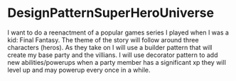 # DesignPatternSuperHeroUniverse

I want to do a reenactment of a popular games series I played when I was a kid:
Final Fantasy. The theme of the story will follow around three characters (heros).
As they take on I will use a builder pattern that will create my base party and 
the villians. I will use decorator pattern to add new abilities/powerups when a party 
member has a significant xp they will level up and may powerup every once in a while.